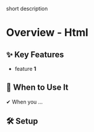 short description

# Overview - Html

## ✨ Key Features

- feature **1**

## 📌 When to Use It

✔ When you ...

## 🛠️ Setup

